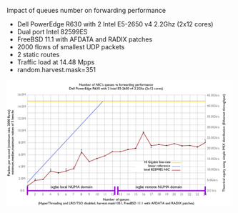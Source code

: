 Impact of queues number on forwarding performance
  - Dell PowerEdge R630 with 2 Intel E5-2650 v4 2.2Ghz (2x12 cores)
  - Dual port Intel 82599ES
  - FreeBSD 11.1 with AFDATA and RADIX patches
  - 2000 flows of smallest UDP packets
  - 2 static routes
  - Traffic load at 14.48 Mpps
  - random.harvest.mask=351

![Intel 82599ES rx/tx queue number impact on FreeBSD forwarding performance](graph.png)
